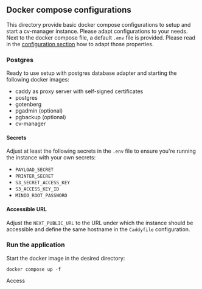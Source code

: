 ## Docker compose configurations
This directory provide basic docker compose configurations to setup and start a cv-manager instance. Please adapt configurations to your needs.
Next to the docker compose file, a default `.env` file is provided. Please read in the [configuration section](https://github.com/tegonal/cv-manager/blob/main/README.md#Configuration) how to adapt those properties.

### Postgres
Ready to use setup with postgres database adapter and starting the following docker images:
* caddy as proxy server with self-signed certificates
* postgres
* gotenberg
* pgadmin (optional)
* pgbackup (optional)
* cv-manager

#### Secrets
Adjust at least the following secrets in the `.env` file to ensure you're running the instance with your own secrets:
* `PAYLOAD_SECRET`
* `PRINTER_SECRET`
* `S3_SECRET_ACCESS_KEY`
* `S3_ACCESS_KEY_ID`
* `MINIO_ROOT_PASSWORD`

#### Accessible URL
Adjust the `NEXT_PUBLIC_URL` to the URL under which the instance should be accessible and define the same hostname in the `Caddyfile` configuration. 

### Run the application
Start the docker image in the desired directory:
```
docker compose up -f
```

Access

